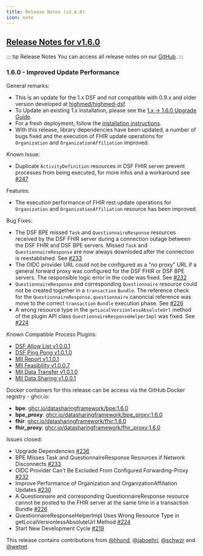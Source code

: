 ```yaml
---
title: Release Notes (v1.6.0)
icon: note
---
```


## [Release Notes for v1.6.0](https://github.com/datasharingframework/dsf/releases/tag/v1.6.0)

::: tip Release Notes
You can access all release notes on our [GitHub](https://github.com/datasharingframework/dsf/releases).
:::

### 1.6.0 - Improved Update Performance
General remarks:
- This is an update for the 1.x DSF and not compatible with 0.9.x and older version developed at [highmed/highmed-dsf](https://github.com/highmed/highmed-dsf).
- To Update an existing 1.x installation, please see the [1.x -> 1.6.0 Upgrade Guide](https://dsf.dev/v1.6.0/maintain/upgrade-from-1.html).
- For a fresh deployment, follow the [installation instructions](https://dsf.dev/v1.6.0/maintain/install.html).
- With this release, library dependencies have been updated, a number of bugs fixed and the execution of FHIR update operations for `Organization` and `OrganizationAffiliation` improved.

Known Issue:
- Duplicate `ActivityDefinition` resources in DSF FHIR server prevent processes from being executed, for more infos and a workaround see [#247](https://github.com/datasharingframework/dsf/issues/247)

Features:
- The execution performance of FHIR rest update operations for `Organization` and `OrganizationAffiliation` resource has been improved.

Bug Fixes:
- The DSF BPE missed `Task` and `QuestionnaireResponse` resources received by the DSF FHIR server during a connection outage between the DSF FHIR and DSF BPE servers. Missed `Task` and `QuestionnaireResponse` are now always downloded after the connection is reestablished. See [#233](https://github.com/datasharingframework/dsf/issues/233)
- The OIDC provider URL could not be configured as a "no proxy" URL if a general forward proxy was configured for the DSF FHIR or DSF BPE servers. The responsible logic error in the code was fixed. See [#232](https://github.com/datasharingframework/dsf/issues/232)
- `QuestionnaireResponse` and corresponding `Questionnaire` resource could not be created together in a `transaction` `Bundle`. The reference check for the `QuestionnaireResponse.questionnaire` canoncial reference was move to the correct `transaction` `Bundle` execution phase. See [#226](https://github.com/datasharingframework/dsf/issues/226)
- A wrong resource type in the `getLocalVersionlessAbsoluteUrl` method of the plugin API class `QuestionnaireResponseHelperImpl` was fixed. See [#224](https://github.com/datasharingframework/dsf/issues/224)

Known Compatible Process Plugins:
- [DSF Allow List v1.0.0.1](https://github.com/datasharingframework/dsf-process-allow-list/releases/tag/v1.0.0.1)
- [DSF Ping Pong v1.0.1.0](https://github.com/datasharingframework/dsf-process-ping-pong/releases/tag/v1.0.1.0)
- [MII Report v1.1.0.1](https://github.com/medizininformatik-initiative/mii-process-report/releases/tag/v1.1.0.1)
- [MII Feasibility v1.0.0.7](https://github.com/medizininformatik-initiative/mii-process-feasibility/releases/tag/v1.0.0.7)
- [MII Data Transfer v1.0.1.0](https://github.com/medizininformatik-initiative/mii-process-data-transfer/releases/tag/v1.0.1.0)
- [MII Data Sharing v1.0.0.1](https://github.com/medizininformatik-initiative/mii-process-data-transfer/releases/tag/v1.0.0.1)

Docker containers for this release can be access via the GitHub Docker registry - ghcr.io:
* **bpe**: [ghcr.io/datasharingframework/bpe:1.6.0](https://github.com/orgs/datasharingframework/packages/container/bpe/289527794?tag=1.6.0)
* **bpe_proxy**: [ghcr.io/datasharingframework/bpe_proxy:1.6.0](https://github.com/orgs/datasharingframework/packages/container/bpe_proxy/289517305?tag=1.6.0)
* **fhir**: [ghcr.io/datasharingframework/fhir:1.6.0](https://github.com/orgs/datasharingframework/packages/container/fhir/289523073?tag=1.6.0)
* **fhir_proxy**: [ghcr.io/datasharingframework/fhir_proxy:1.6.0](https://github.com/orgs/datasharingframework/packages/container/fhir_proxy/289517017?tag=1.6.0)

Issues closed:
- Upgrade Dependencies [#236](https://github.com/datasharingframework/dsf/issues/236)
- BPE Misses Task and QuestionnaireResponse Resources if Network Disconnects [#233](https://github.com/datasharingframework/dsf/issues/233)
- OIDC Provider Can’t Be Excluded From Configured Forwarding-Proxy [#232](https://github.com/datasharingframework/dsf/issues/232)
- Improve Performance of Organization and OrganizationAffiliation Updates [#230](https://github.com/datasharingframework/dsf/issues/230)
- A Questionnaire and corresponding QuestionnaireResponse resource cannot be posted to the FHIR server at the same time in a transaction Bundle [#226](https://github.com/datasharingframework/dsf/issues/226)
- QuestionnaireResponseHelperImpl Uses Wrong Resource Type in getLocalVersionlessAbsoluteUrl Method [#224](https://github.com/datasharingframework/dsf/issues/224)
- Start New Development Cycle [#219](https://github.com/datasharingframework/dsf/issues/219)

This release contains contributions from [@hhund](https://github.com/hhund), [@jaboehri](https://github.com/jaboehri), [@schwzr](https://github.com/schwzr) and [@wetret](https://github.com/wetret).

